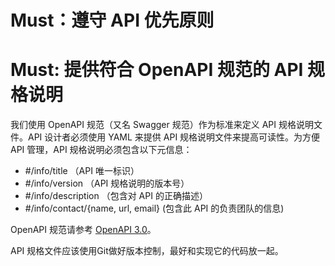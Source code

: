 # Must：遵守 API 优先原则


# Must: 提供符合 OpenAPI 规范的 API 规格说明
我们使用 OpenAPI 规范（又名 Swagger 规范）作为标准来定义 API 规格说明文件。API 设计者必须使用 YAML 来提供 API 规格说明文件来提高可读性。为方便 API 管理，API 规格说明必须包含以下元信息：

- \#/info/title （API 唯一标识）
- \#/info/version    （API 规格说明的版本号）
- \#/info/description    （包含对 API 的正确描述）
- \#/info/contact/{name, url, email}    (包含此 API 的负责团队的信息)

OpenAPI 规范请参考 [OpenAPI 3.0](https://swagger.io/specification/)。

API 规格文件应该使用Git做好版本控制，最好和实现它的代码放一起。

